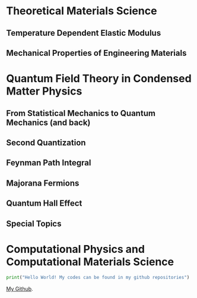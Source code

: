 # Theoretical Materials Science

## Temperature Dependent Elastic Modulus 
## Mechanical Properties of Engineering Materials 

# Quantum Field Theory in Condensed Matter Physics 

## From Statistical Mechanics to Quantum Mechanics (and back)

## Second Quantization 

## Feynman Path Integral 

## Majorana Fermions 

## Quantum Hall Effect 

## Special Topics


# Computational Physics and Computational Materials Science

```python
print("Hello World! My codes can be found in my github repositories")
```

[My Github](./https://github.com/quantizedreza/).
